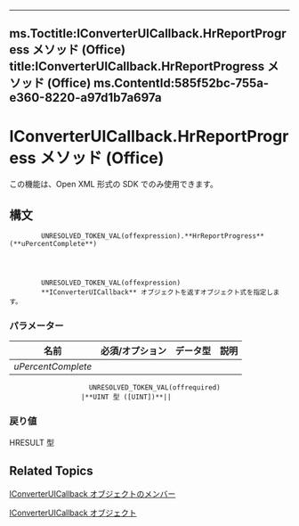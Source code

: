 

---
ms.Toctitle:IConverterUICallback.HrReportProgress メソッド (Office)
title:IConverterUICallback.HrReportProgress メソッド (Office)
ms.ContentId:585f52bc-755a-e360-8220-a97d1b7a697a
---
# IConverterUICallback.HrReportProgress メソッド (Office)




この機能は、Open XML 形式の SDK でのみ使用できます。

## 構文

            UNRESOLVED_TOKEN_VAL(offexpression).**HrReportProgress**(**uPercentComplete**)




            UNRESOLVED_TOKEN_VAL(offexpression)
            **IConverterUICallback** オブジェクトを返すオブジェクト式を指定します。

### パラメーター

|**名前**|**必須/オプション**|**データ型**|**説明**|
|---|---|---|---|
|*uPercentComplete*|
                        UNRESOLVED_TOKEN_VAL(offrequired)
                      |**UINT 型 ([UINT])**||



### 戻り値
HRESULT 型





## Related Topics

[IConverterUICallback オブジェクトのメンバー](ec3f2d9a-1b1a-ebb1-f003-e725dccc440d.md)

[IConverterUICallback オブジェクト](9e1a4016-b96a-08b7-db0c-a2e4d63e11e1.md)




